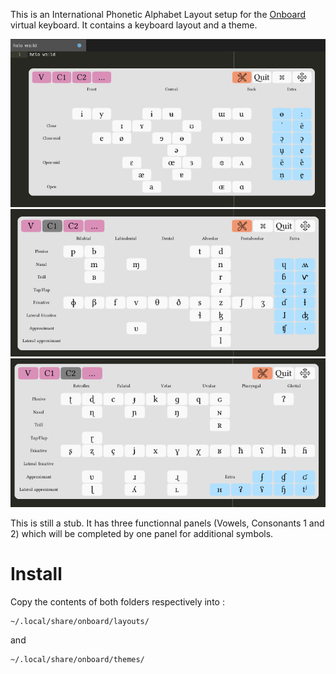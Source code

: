 This is an International Phonetic Alphabet Layout setup for the [Onboard](https://launchpad.net/onboard) virtual keyboard. It contains a keyboard layout and a theme.

![Vowels](screenshotV.png)
![C1](screenshotC1.png)
![C2](screenshotC2.png)

This is still a stub. It has three functionnal panels (Vowels, Consonants 1 and 2) which will be completed by one panel for additional symbols.

# Install

Copy the contents of both folders respectively into :

    ~/.local/share/onboard/layouts/

and

    ~/.local/share/onboard/themes/

